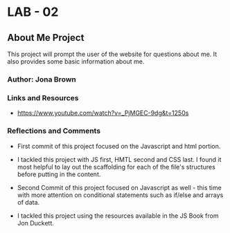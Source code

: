 # LAB - 02

## About Me Project

This project will prompt the user of the website for questions about me. It also provides some basic information about me.

### Author: Jona Brown

### Links and Resources
* https://www.youtube.com/watch?v=_PjMGEC-9dg&t=1250s

### Reflections and Comments
* First commit of this project focused on the Javascript and html portion. 
* I tackled this project with JS first, HMTL second and CSS last. I found it most helpful to lay out the scaffolding for each of the file's structures before putting in the content.

* Second Commit of this project focused on Javascript as well - this time with more attention on conditional statements such as if/else and arrays of data.
* I tackled this project using the resources available in the JS Book from Jon Duckett.

